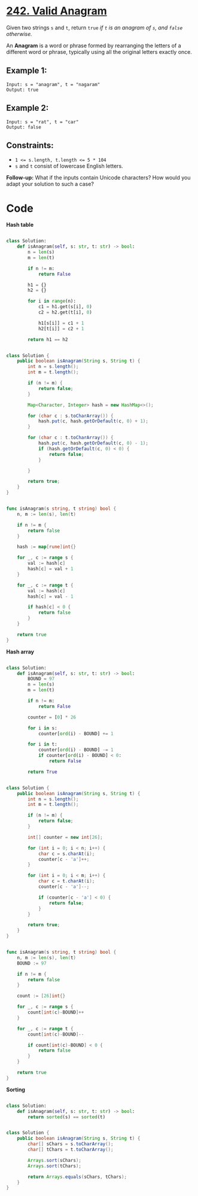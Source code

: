 # [242. Valid Anagram](https://leetcode.com/problems/valid-anagram/description/?envType=study-plan-v2&envId=top-interview-150)

Given two strings `s` and `t`, return `true` _if `t` is an anagram of `s`, and `false` otherwise._

An **Anagram** is a word or phrase formed by rearranging the letters of a different word or phrase, typically using all the original letters exactly once.

## Example 1:

```
Input: s = "anagram", t = "nagaram"
Output: true
```

## Example 2:

```
Input: s = "rat", t = "car"
Output: false
```

## Constraints:

- `1 <= s.length, t.length <= 5 * 104`
- `s` and `t` consist of lowercase English letters.

**Follow-up:** What if the inputs contain Unicode characters? How would you adapt your solution to such a case?

# Code

**Hash table**

```python

class Solution:
    def isAnagram(self, s: str, t: str) -> bool:
        n = len(s)
        m = len(t)

        if n != m:
            return False

        h1 = {}
        h2 = {}

        for i in range(n):
            c1 = h1.get(s[i], 0)
            c2 = h2.get(t[i], 0)

            h1[s[i]] = c1 + 1
            h2[t[i]] = c2 + 1

        return h1 == h2

```

```java

class Solution {
    public boolean isAnagram(String s, String t) {
        int n = s.length();
        int m = t.length();

        if (n != m) {
            return false;
        }

        Map<Character, Integer> hash = new HashMap<>();

        for (char c : s.toCharArray()) {
            hash.put(c, hash.getOrDefault(c, 0) + 1);
        }

        for (char c : t.toCharArray()) {
            hash.put(c, hash.getOrDefault(c, 0) - 1);
            if (hash.getOrDefault(c, 0) < 0) {
                return false;
            }

        }

        return true;
    }
}

```

```go

func isAnagram(s string, t string) bool {
	n, m := len(s), len(t)

	if n != m {
		return false
	}

	hash := map[rune]int{}

	for _, c := range s {
		val := hash[c]
		hash[c] = val + 1
	}

	for _, c := range t {
		val := hash[c]
		hash[c] = val - 1

		if hash[c] < 0 {
			return false
		}
	}

	return true
}

```

**Hash array**

```python

class Solution:
    def isAnagram(self, s: str, t: str) -> bool:
        BOUND = 97
        n = len(s)
        m = len(t)

        if n != m:
            return False

        counter = [0] * 26

        for i in s:
            counter[ord(i) - BOUND] += 1

        for i in t:
            counter[ord(i) - BOUND] -= 1
            if counter[ord(i) - BOUND] < 0:
                return False

        return True

```

```java

class Solution {
    public boolean isAnagram(String s, String t) {
        int n = s.length();
        int m = t.length();

        if (n != m) {
            return false;
        }

        int[] counter = new int[26];

        for (int i = 0; i < n; i++) {
            char c = s.charAt(i);
            counter[c - 'a']++;
        }

        for (int i = 0; i < m; i++) {
            char c = t.charAt(i);
            counter[c - 'a']--;

            if (counter[c - 'a'] < 0) {
                return false;
            }
        }

        return true;
    }
}

```

```go

func isAnagram(s string, t string) bool {
	n, m := len(s), len(t)
	BOUND := 97

	if n != m {
		return false
	}

	count := [26]int{}

	for _, c := range s {
		count[int(c)-BOUND]++
	}

	for _, c := range t {
		count[int(c)-BOUND]--

		if count[int(c)-BOUND] < 0 {
			return false
		}
	}

	return true
}

```

**Sorting**

```python

class Solution:
    def isAnagram(self, s: str, t: str) -> bool:
        return sorted(s) == sorted(t)

```

```java

class Solution {
    public boolean isAnagram(String s, String t) {
        char[] sChars = s.toCharArray();
        char[] tChars = t.toCharArray();

        Arrays.sort(sChars);
        Arrays.sort(tChars);

        return Arrays.equals(sChars, tChars);
    }
}

```
